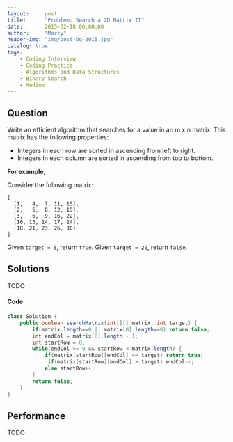 ```yaml
---
layout:     post
title:      "Problem: Search a 2D Matrix II"
date:       2015-02-18 00:00:00
author:     "Marcy"
header-img: "img/post-bg-2015.jpg"
catalog: true
tags:
    - Coding Interview
    - Coding Practice
    - Algorithms and Data Structures
    - Binary Search
    - Medium
---
```


## Question

Write an efficient algorithm that searches for a value in an m x n matrix. This matrix has the following properties:

- Integers in each row are sorted in ascending from left to right.
- Integers in each column are sorted in ascending from top to bottom.

**For example,**

Consider the following matrix:

```
[
  [1,   4,  7, 11, 15],
  [2,   5,  8, 12, 19],
  [3,   6,  9, 16, 22],
  [10, 13, 14, 17, 24],
  [18, 21, 23, 26, 30]
]
```

Given `target = 5`, return `true`.
Given `target = 20`, return `false`.

## Solutions
TODO

#### Code
```java
class Solution {
    public boolean searchMatrix(int[][] matrix, int target) {
        if(matrix.length==0 || matrix[0].length==0) return false;
        int endCol = matrix[0].length - 1;
        int startRow = 0;
        while(endCol >= 0 && startRow < matrix.length) {
            if(matrix[startRow][endCol] == target) return true;
             if(matrix[startRow][endCol] > target) endCol--;
            else startRow++;
        }
        return false;
    }
}
```

## Performance
TODO

